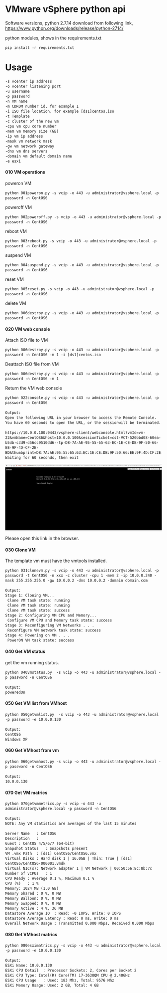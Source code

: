# VMware vSphere python api

Software versions,
python 2.7.14
download from following link,
https://www.python.org/downloads/release/python-2714/

python modules,
shows in the requirements.txt


    pip install -r requirements.txt


# Usage
    
    
    -s vcenter ip address
    -o vcenter listening port
    -u username
    -p password
    -n VM name
    -m CDROM number id, for example 1
    -i ISO file location, for example [ds1]centos.iso
    -t Template
    -c cluster of the new vm
    -cpu vm cpu core number
    -mem vm memory size (GB)
    -ip vm ip address
    -mask vm network mask
    -gw vm network gateway
    -dns vm dns servers
    -domain vm default domain name
    -e esxi
    

#### 010 VM operations
poweron VM

    python 001poweron.py -s vcip -o 443 -u administrator@vsphere.local -p password -n CentOS6

poweroff VM

    python 002poweroff.py -s vcip -o 443 -u administrator@vsphere.local -p password -n CentOS6

reboot VM

    python 003reboot.py -s vcip -o 443 -u administrator@vsphere.local -p password -n CentOS6

suspend VM


    python 004suspend.py -s vcip -o 443 -u administrator@vsphere.local -p password -n CentOS6

reset VM

    python 005reset.py -s vcip -o 443 -u administrator@vsphere.local -p password -n CentOS6

delete VM

    python 006destroy.py -s vcip -o 443 -u administrator@vsphere.local -p password -n CentOS6

#### 020 VM web console


Attach ISO file to VM


    python 006destroy.py -s vcip -o 443 -u administrator@vsphere.local -p password -n CentOS6 -m 1 -i [ds1]centos.iso

Deattach ISO file from VM


    python 006destroy.py -s vcip -o 443 -u administrator@vsphere.local -p password -n CentOS6 -m 1

Return the VM web console


    python 022console.py -s vcip -o 443 -u administrator@vsphere.local -p password -n CentOS6
    
    Output:
    Open the following URL in your browser to access the Remote Console.
    You have 60 seconds to open the URL, or the sessionwill be terminated.
    
    https://10.0.0.100:9443/vsphere-client/webconsole.html?vmId=vm-22&vmName=CentOS6&host=10.0.0.100&sessionTicket=cst-VCT-520bbd08-60ea-b5db-c3d9-d56cc9510dd6--tp-D8-7A-AE-95-55-65-63-EC-1E-CE-DB-9F-50-66-EE-9F-4D-CF-2E-BD&thumbprint=D8:7A:AE:95:55:65:63:EC:1E:CE:DB:9F:50:66:EE:9F:4D:CF:2E:BD
    Waiting for 60 seconds, then exit

![webconsole](./resource/webconsole.jpg)

Please open this link in the browser.

#### 030 Clone VM

The template vm must have the vmtools installed.

    python 031clonevm.py -s vcip -o 443 -u administrator@vsphere.local -p password -t CentOS6 -n xxx -c cluster -cpu 1 -mem 2 -ip 10.0.0.240 -mask 255.255.255.0 -gw 10.0.0.2 -dns 10.0.0.2 -domain domain.com
    
    Output:
    Stage 1: Cloning VM...
     Clone VM task state: running
     Clone VM task state: running
     Clone VM task state: success
    Stage 2: Configuring VM CPU and Memory...
     Configure VM CPU and Memory task state: success
    Stage 3: Reconfiguring VM Networks . . .
     Reconfigure VM network task state: success
    Stage 4: Powering on VM . . .
     PowerON VM task state: success
    

#### 040 Get VM status
get the vm running status.

    python 040vmstatus.py  -s vcip -o 443 -u administrator@vsphere.local -p password -n CentOS6
    
    Output:
    poweredOn

#### 050 Get VM list from VMhost

    python 050getvmlist.py  -s vcip -o 443 -u administrator@vsphere.local -p password -e 10.0.0.130
    
    Output:
    CentOS6
    Windows XP


#### 060 Get VMhost from vm 
    
    python 060getvmhost.py -s vcip -o 443 -u administrator@vsphere.local -p password -n CentOS6
    
    Output:
    10.0.0.130
    

#### 070 Get VM matrics

    python 070getvmmetrics.py -s vcip -o 443 -u administrator@vsphere.local -p password -n CentOS6
    
    Output:
    NOTE: Any VM statistics are averages of the last 15 minutes
    
    Server Name   : CentOS6
    Description   :
    Guest : CentOS 4/5/6/7 (64-bit)
    Snapshot Status   : Snapshots present
    VM .vmx Path  : [ds1] CentOS6/CentOS6.vmx
    Virtual Disks : Hard disk 1 | 16.0GB | Thin: True | [ds1] CentOS6/CentOS6-000001.vmdk
    Virtual NIC(s): Network adapter 1 | VM Network | 00:50:56:8c:8b:7c
    Number of vCPUs   : 1
    CPU Ready : Average 0.1 %, Maximum 0.1 %
    CPU (%)   : 1 %
    Memory: 1024 MB (1.0 GB)
    Memory Shared : 0 %, 0 MB
    Memory Balloon: 0 %, 0 MB
    Memory Swapped: 0 %, 0 MB
    Memory Active : 4 %, 36 MB
    Datastore Average IO  : Read: -0 IOPS, Write: 0 IOPS
    Datastore Average Latency : Read: 0 ms, Write: 0 ms
    Overall Network Usage : Transmitted 0.000 Mbps, Received 0.000 Mbps


#### 080 Get VMhost matrics

    python 080esximatrics.py -s vcip -o 443 -u administrator@vsphere.local -p password -e 10.0.0.130
    
    Output:
    ESXi Name: 10.0.0.130
    ESXi CPU Detail  : Processor Sockets: 2, Cores per Socket 2
    ESXi CPU Type: Intel(R) Core(TM) i7-3630QM CPU @ 2.40GHz
    ESXi CPU Usage   : Used: 183 Mhz, Total: 9576 Mhz
    ESXi Memory Usage: Used: 2 GB, Total: 4 GB
    